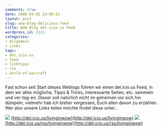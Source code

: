 ```yaml
---
comments: true
date: 2006-03-02 14:09:51
layout: post
slug: wow-blog-delicious-feed
title: WoW Blog del.icio.us Feed
wordpress_id: 1121
categories:
- Allgemein
- Links
tags:
- del.icio.us
- feed
- linktipps
- rss
- world-of-warcraft
---
```


Fast schon seit Start dieses Weblogs führen wir einen del.icio.us Feed, in dem wir alles mögliche, Tipps & Tricks, interessante Seiten, etc. sammeln und ver-tag-en. Dieser soll natürlich nicht im geheimen vor sich hin dümpeln, vielmehr hab ich bisher vergessen, Euch allen davon zu erzählen. Wer also unsere Links teilen möchte findet diese unter...

![](http://del.icio.us/static/img/delicious.42px.gif) [http://del.icio.us/livinginwow](http://del.icio.us/livinginwow)
![](http://www.rss-blog.de/images/uploads/rss-item.png) [http://del.icio.us/rss/livinginwow](http://del.icio.us/rss/livinginwow)
